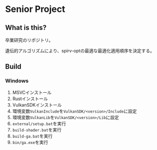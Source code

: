 # Senior Project

## What is this?

卒業研究のリポジトリ。

遺伝的アルゴリズムにより、spirv-optの最適な最適化適用順序を決定する。

## Build

### Windows

1. MSVCインストール
2. Rustインストール
3. VulkanSDKインストール
4. 環境変数`VulkanInclude`を`VulkanSDK/<version>/Include`に設定
5. 環境変数`VulkanLib`を`VulkanSDK/<version>/Lib`に設定
6. `external/setup.bat`を実行
7. `build-shader.bat`を実行
8. `build-ga.bat`を実行
9. `bin/ga.exe`を実行
